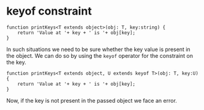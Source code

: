 # keyof constraint

```
function printKeys<T extends object>(obj: T, key:string) {
    return 'Value at '+ key + ' is '+ obj[key];
}
```
In such situations we need to be sure whether the key value is present in the object. We can do so by using the `keyof` operator for the constraint on the key.

```
function printKeys<T extends object, U extends keyof T>(obj: T, key:U) {
    return 'Value at '+ key + ' is '+ obj[key];
}
```
Now, if the key is not present in the passed object we face an error.